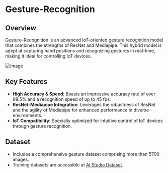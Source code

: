 # Gesture-Recognition

## Overview
Gesture-Recognition is an advanced IoT-oriented gesture recognition model that combines the strengths of ResNet and Mediapipe. This hybrid model is adept at capturing hand positions and recognizing gestures in real-time, making it ideal for controlling IoT devices.

![image](https://github.com/iZhuoxx/Gesture-Recognition/blob/main/result.png)

## Key Features
- **High Accuracy & Speed**: Boasts an impressive accuracy rate of over 98.5% and a recognition speed of up to 45 fps.
- **ResNet-Mediapipe Integration**: Leverages the robustness of ResNet and the agility of Mediapipe for enhanced performance in diverse environments.
- **IoT Compatibility**: Specially optimized for intuitive control of IoT devices through gesture recognition.

## Dataset
- Includes a comprehensive gesture dataset comprising more than 5700 images.
- Training datasets are accessible at [AI Studio Dataset](https://aistudio.baidu.com/datasetdetail/125664).


